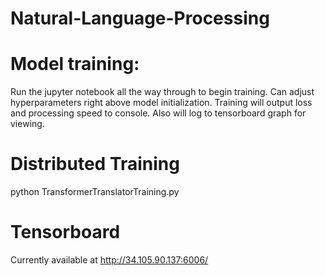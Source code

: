 # Natural-Language-Processing

# Model training:

Run the jupyter notebook all the way through to begin training. Can adjust hyperparameters right above model initialization.
Training will output loss and processing speed to console. Also will log to tensorboard graph for viewing.

# Distributed Training

python TransformerTranslatorTraining.py

# Tensorboard

Currently available at http://34.105.90.137:6006/